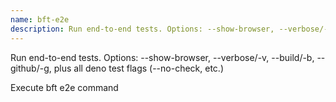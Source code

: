 ```yaml
---
name: bft-e2e
description: Run end-to-end tests. Options: --show-browser, --verbose/-v, --build/-b, --github/-g, plus all deno test flags (--no-check, etc.)
---
```


Run end-to-end tests. Options: --show-browser, --verbose/-v, --build/-b,
--github/-g, plus all deno test flags (--no-check, etc.)

Execute bft e2e command
